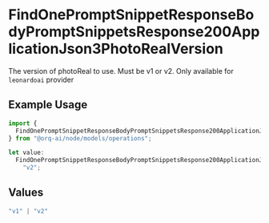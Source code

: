 # FindOnePromptSnippetResponseBodyPromptSnippetsResponse200ApplicationJson3PhotoRealVersion

The version of photoReal to use. Must be v1 or v2. Only available for `leonardoai` provider

## Example Usage

```typescript
import {
  FindOnePromptSnippetResponseBodyPromptSnippetsResponse200ApplicationJson3PhotoRealVersion,
} from "@orq-ai/node/models/operations";

let value:
  FindOnePromptSnippetResponseBodyPromptSnippetsResponse200ApplicationJson3PhotoRealVersion =
    "v2";
```

## Values

```typescript
"v1" | "v2"
```